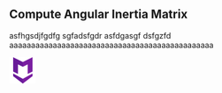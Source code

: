 ## Compute Angular Inertia Matrix
asfhgsdjfgdfg
sgfadsfgdr
asfdgasgf
dsfgzfd
aaaaaaaaaaaaaaaaaaaaaaaaaaaaaaaaaaaaaaaaaaaaaaa

![alt text](https://github.com/adam-p/markdown-here/raw/master/src/common/images/icon48.png "Logo Title Text 1")
